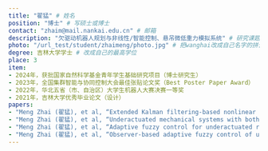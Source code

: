 ```yaml
---
title: "翟猛" # 姓名
position: "博士" # 写硕士或博士
contact: "zhaim@mail.nankai.edu.cn" # 邮箱
description: "欠驱动机器人规划与非线性/智能控制、悬吊微低重力模拟系统" # 研究课题
photo: "/url_test/student/zhaimeng/photo.jpg" # 把wanghai改成自己名字的拼音
degree: 吉林大学学士 # 改成自己的最高学位
place: 3
item:
- 2024年，获批国家自然科学基金青年学生基础研究项目（博士研究生）
- 2023年，全国集群智能与协同控制大会最佳张贴论文奖（Best Poster Paper Award）
- 2022年，华北五省（市、自治区）大学生机器人大赛决赛一等奖
- 2021年，吉林大学优秀毕业论文（设计）
papers:
- "Meng Zhai (翟猛), et al, “Extended Kalman filtering-based nonlinear model predictive control for underactuated systems with multiple constraints and obstacle avoidance,” ***IEEE Transactions on Cybernetics***, 2025, 55(1): 369-382. (考虑欠驱动机器人的避障控制和信号噪声问题) [[论文链接]](https://ieeexplore.ieee.org/document/10752633/?arnumber=10752633)"    
- "Meng Zhai (翟猛), et al, “Underactuated mechanical systems with both actuator and actuated/unactuated state constraints: A predictive control-based approach,” ***IEEE/ASME Transactions on Mechatronics***, 2023, 28(3): 1359-1371. (考虑欠驱动机器人的约束控制问题) [[论文链接]](https://ieeexplore.ieee.org/document/10001761)"      
- "Meng Zhai (翟猛), et al, “Adaptive fuzzy control for underactuated robot systems with inaccurate actuated states and unavailable unactuated states,” ***IEEE Transactions on Automation Science and Engineering***, 2025, 22: 1566-1578. (针对欠驱动机器人的传感器测量问题) [[论文链接]](https://ieeexplore.ieee.org/document/10445242/?arnumber=10445242)"     
- "Meng Zhai (翟猛), et al, “Observer-based adaptive fuzzy control of underactuated offshore cranes for cargo stabilization with respect to ship decks,” ***Mechanism and Machine Theory***, 2022, 175: 104927. (存在内外干扰以及执行器死区的海上起重机系统控制) [[论文链接]](https://linkinghub.elsevier.com/retrieve/pii/S0094114X22001859)"
---
```



